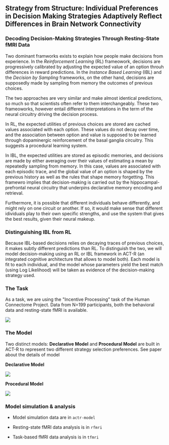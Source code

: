 ## Strategy from Structure: Individual Preferences in Decision Making Strategies Adaptively Reflect Differences in Brain Network Connectivity


### Decoding Decision-Making Strategies Through Resting-State fMRI Data   

Two dominant framworks exists to explain how people make decisions from experience. In the _Reinforcement Learning_ (RL) frameowork, decisions are progressively calibrated by adjusting the expected value of an option throuh differences in reward predictions. In the _Instance Based Learning_ (IBL) and the _Decision by Sampling_ frameworks, on the other hand, decisions are supposedly made by sampling from memory the outcomes of previous choices.

The two approaches are very similar and make almost identical predictions, so much so that scientists often refer to them interchangeably. These two frameoworks, however entail different interpretations in the term of the neural circuitry driving the decision process.

In RL, the expected utilities of previous choices are stored are cached values associated with each option. These values do not decay over time, and the association between option and value is supposed to be learned through dopaminergic reinforcement of the basal ganglia circuitry. This suggests a procedural learning system.

In IBL, the expected utilities are stored as episodic memories, and decisions are made by either averaging over their values of estimating a mean by repeatedly sampling from memory. In this case, values are associated with each episodic trace, and the global value of an option is shaped by the previous history as well as the rules that shape memory forgetting. This framewro implies that decision-making is carried out by the hippocampal-prefrontal neural circuitry that underpins declarative memory encoding and retrieval.

Furthermore, it is possible that different individuals behave differently, and might rely on one circuit or another. If so, it would make sense that different idividuals play to their own specific strengths, and use the system that gives the best results, given their neural makeup.

### Distinguishing IBL from RL

Because IBL-based decisions relies on decaying traces of previous choices, it makes subtly different predictions than RL. To distinguish the two, we will model decision-making using an RL or IBL framework in ACT-R (an integrated cognitive architecture that allows to model both). Each model is fit to each individual, and the model whose parameters yield the best match (using Log Likelihood) will be taken as evidence of the decision-making strategy used.

### The Task

As a task, we are using the "Incentive Processing" task of the Human Connectome Project. Data from N=199 participants, both the behavioral data and resting-state fMRI is available. 

<img src="https://docs.google.com/drawings/d/e/2PACX-1vS373PoD0nMc6mTr8kmLat6fbGaMgn2-ieAMiHCi11yYMraAO7BfZGrMErdditB9YP-zlC6DBsqs6fJ/pub?w=350&amp;h=187">

### The Model

Two distinct models: **Declarative Model** and **Procedural Model** are built in ACT-R to represent two different strategy selection preferences. See paper about the details of model 

**Declarative Model**

<img src="https://docs.google.com/drawings/d/e/2PACX-1vRBejRO2gF2IfEnHJeLZJ18ziZwVaLjcwTzvfoNGvQgAnYsPkvTRys9qXzzsmgCR66V4ajeUUuyWNgj/pub?w=500">

**Procedural Model**

<img src="https://docs.google.com/drawings/d/e/2PACX-1vRe2y7P9O1r3viqCgBXPwpS_zct9VYva5SWg0VaqrIRfReu0goFNqNfsmnym6eBekoxo-TfnkLlEYQi/pub?w=500">


### Model simulation & analysis

- Model simulation data are in `actr-model`

- Resting-state fMRI data analysis is in  `rfmri`

- Task-based fMRI data analysis is in `tfmri`










